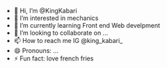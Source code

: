 - 👋 Hi, I’m @KingKabari
- 👀 I’m interested in  mechanics 
- 🌱 I’m currently learning Front end Web develpment 
- 💞️ I’m looking to collaborate on ...
- 📫 How to reach me IG @king_kabari_
- 😄 Pronouns: ...
- ⚡ Fun fact: love french fries 

<!---
KingKabari/KingKabari is a ✨ special ✨ repository because its `README.md` (this file) appears on your GitHub profile.
You can click the Preview link to take a look at your changes.
--->
